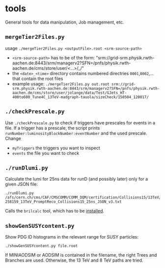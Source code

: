 # tools
General tools for data manipulation, Job management, etc.

## `mergeTier2Files.py` ##
usage `./mergeTier2Files.py <outputFile>.root <srm-source-path>`
- `<srm-source-path>` has to be of the form:
  "srm://grid-srm.physik.rwth-aachen.de:8443/srm/managerv2?SFN=/pnfs/physik.rwth-aachen.de/cms/store/user/<...>/<date>_<time>/"
-  the `<date>_<time>` directory contains numbered directries `0001`,`0002`,... that contain the root files
- example usage:
```./mergeTier2Files.py out.root srm://grid-srm.physik.rwth-aachen.de:8443/srm/managerv2?SFN=/pnfs/physik.rwth-aachen.de/cms/store/user/jolange/data/Test/GJets_HT-400to600_Tune4C_13TeV-madgraph-tauola/sizeCheck/150504_120017/```

## `./checkPrescale.py` ##
Use `./checkPrescale.py` to check if triggers have prescales for events in a file.
If a trigger has a prescale, the script prints `runNumber:luminosityBlockNumber:eventNumber` and the used prescale.
Change
- `myTriggers` the triggers you want to inspect
- `events` the file you want to check

## `./runDlumi.py` ##
Calculate the lumi for 25ns data for runD (and possibly later) only for a given JSON file:

```
./runDlumi.py /afs/cern.ch/cms/CAF/CMSCOMM/COMM_DQM/certification/Collisions15/13TeV/Cert_246908-258159_13TeV_PromptReco_Collisions15_25ns_JSON_v3.txt
```

Calls the `brilcalc` tool, which has to be [installed](http://cms-service-lumi.web.cern.ch/cms-service-lumi/brilwsdoc.html#installation).

## `showGenSUSYcontent.py` ##
Show PDG ID histograms in the relevant range for SUSY particles:

    ./showGenSUSYcontent.py file.root

If MINIAODSIM or AODSIM is contained in the filename, the right Trees and Branches are used. Otherwise, the 13 TeV and 8 TeV paths are tried.
